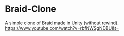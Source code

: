 # Braid-Clone
A simple clone of Braid made in Unity (without rewind).
https://www.youtube.com/watch?v=rbfNWSgNDBU&t=
